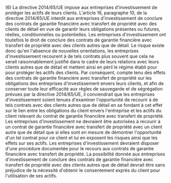 (6) La directive 2014/65/UE impose aux entreprises d'investissement de protéger les actifs de leurs clients. L'article 16, paragraphe 10, de la directive 2014/65/UE interdit aux entreprises d'investissement de conclure des contrats de garantie financière avec transfert de propriété avec des clients de détail en vue de garantir leurs obligations présentes ou futures, réelles, conditionnelles ou potentielles. Les entreprises d'investissement ont toutefois le droit de conclure des contrats de garantie financière avec transfert de propriété avec des clients autres que de détail. Le risque existe donc qu'en l'absence de nouvelles orientations, les entreprises d'investissement recourent à de tels contrats plus souvent que cela ne serait raisonnablement justifié dans le cadre de leurs relations avec leurs clients autres que de détail et mettent ainsi en péril le régime établi pour pour protéger les actifs des clients. Par conséquent, compte tenu des effets des contrats de garantie financière avec transfert de propriété sur les obligations des entreprises d'investissement envers leurs clients, et afin de conserver toute leur efficacité aux règles de sauvegarde et de ségrégation prévues par la directive 2014/65/UE, il conviendrait que les entreprises d'investissement soient tenues d'examiner l'opportunité de recourir à de tels contrats avec des clients autres que de détail en se fondant à cet effet sur le lien entre les obligations du client envers l'entreprise et les actifs du client relevant du contrat de garantie financière avec transfert de propriété. Les entreprises d'investissement ne devraient être autorisées à recourir à un contrat de garantie financière avec transfert de propriété avec un client autre que de détail que si elles sont en mesure de démontrer l'opportunité d'un tel contrat pour ce client et lui en exposent les risques ainsi que les effets sur ses actifs. Les entreprises d'investissement devraient disposer d'une procédure documentée pour le recours aux contrats de garantie financière avec transfert de propriété. La possibilité donnée aux entreprises d'investissement de conclure des contrats de garantie financière avec transfert de propriété avec des clients autres que de détail devrait être sans préjudice de la nécessité d'obtenir le consentement exprès du client pour l'utilisation de ses actifs.